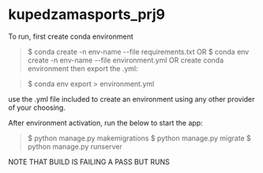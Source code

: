 # kupedzamasports_prj9

To run, first create conda environment

>$ conda create -n env-name --file requirements.txt
                    OR
>$ conda env create -n env-name --file environment.yml
                    OR
create conda environment then export the .yml:

>$ conda env export > environment.yml
                    
use the .yml file included to create an environment using any other provider of your choosing.

After environment activation, run the below to start the app:

>$ python manage.py makemigrations
 $ python manage.py migrate
 $ python manage.py runserver

NOTE THAT BUILD IS FAILING A PASS BUT RUNS
